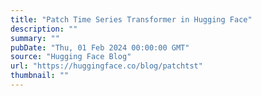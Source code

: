 ```yaml
---
title: "Patch Time Series Transformer in Hugging Face"
description: ""
summary: ""
pubDate: "Thu, 01 Feb 2024 00:00:00 GMT"
source: "Hugging Face Blog"
url: "https://huggingface.co/blog/patchtst"
thumbnail: ""
---
```


